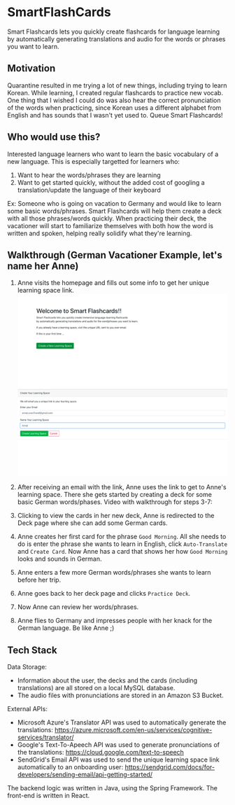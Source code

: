 # SmartFlashCards

Smart Flashcards lets you quickly create flashcards for language learning by automatically generating translations and audio for the words or phrases you want to learn.

## Motivation
Quarantine resulted in me trying a lot of new things, including trying to learn Korean. While learning, I created regular flashcards to practice new vocab. One thing that I wished I could do was also hear the correct pronunciation of the words when practicing, since Korean uses a different alphabet from English and has sounds that I wasn't yet used to. Queue Smart Flashcards!

## Who would use this?
Interested language learners who want to learn the basic vocabulary of a new language. This is especially targetted for learners who:
1. Want to hear the words/phrases they are learning
2. Want to get started quickly, without the added cost of googling a translation/update the language of their keyboard

Ex: Someone who is going on vacation to Germany and would like to learn some basic words/phrases. Smart Flashcards will help them create a deck with all those phrases/words quickly. When practicing their deck, the vacationer will start to familiarize themselves with both how the word is written and spoken, helping really solidify what they're learning.

## Walkthrough (German Vacationer Example, let's name her Anne)
1. Anne visits the homepage and fills out some info to get her unique learning space link.
![Main](https://github.com/KatiaVi/SmartFlashCards/blob/master/MainPage.png)
![Onboard](https://github.com/KatiaVi/SmartFlashCards/blob/master/UserOnboard.png)

2. After receiving an email with the link, Anne uses the link to get to Anne's learning space. There she gets started by creating a deck for some basic German words/phases.
Video with walkthrough for steps 3-7: 
3. Clicking to view the cards in her new deck, Anne is redirected to the Deck page where she can add some German cards.
4. Anne creates her first card for the phrase `Good Morning`. All she needs to do is enter the phrase she wants to learn in English, click `Auto-Translate` and `Create Card`. Now Anne has a card that shows her how `Good Morning` looks and sounds in German.
5. Anne enters a few more German words/phrases she wants to learn before her trip.
6. Anne goes back to her deck page and clicks `Practice Deck`.
7. Now Anne can review her words/phrases.

8. Anne flies to Germany and impresses people with her knack for the German language. Be like Anne ;)

## Tech Stack
Data Storage: 
- Information about the user, the decks and the cards (including translations) are all stored on a local MySQL database.
- The audio files with pronunciations are stored in an Amazon S3 Bucket.

External APIs:
- Microsoft Azure's Translator API was used to automatically generate the translations: https://azure.microsoft.com/en-us/services/cognitive-services/translator/
- Google's Text-To-Apeech API was used to generate pronunciations of the translations: https://cloud.google.com/text-to-speech
- SendGrid's Email API was used to send the unique learning space link automatically to an onboarding user: https://sendgrid.com/docs/for-developers/sending-email/api-getting-started/

The backend logic was written in Java, using the Spring Framework. The front-end is written in React.

